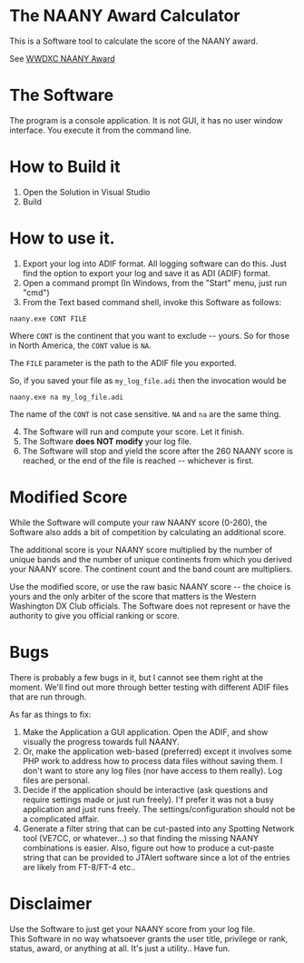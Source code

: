 # The NAANY Award Calculator


This is a Software tool to calculate the score of the NAANY award.

See [WWDXC NAANY Award](https://www.wwdxc.org/awards/naany/)


# The Software

The program is a console application.  It is not GUI, it has no user
window interface.  You execute it from the command line.

# How to Build it

1. Open the Solution in Visual Studio
2. Build


# How to use it.

1. Export your log into ADIF format.   All logging software can do this.
Just find the option to export your log and save it as ADI (ADIF) format.
2. Open a command prompt (In Windows, from the "Start" menu, just run "cmd")
3. From the Text based command shell, invoke this Software as follows:

```
naany.exe CONT FILE
```

Where `CONT` is the continent that you want to exclude -- yours.  So for
those in North America, the `CONT` value is `NA`.

The `FILE` parameter is the path to the ADIF file you exported.

So, if you saved your file as `my_log_file.adi`  then the invocation would be

```
naany.exe na my_log_file.adi
```

The name of the `CONT` is not case sensitive.  `NA` and `na` are the same
thing.

4.  The Software will run and compute your score.  Let it finish.
5.  The Software **does NOT modify** your log file.
6.  The Software will stop and yield the score after the 260 NAANY score
    is reached, or the end of the file is reached -- whichever is first.


# Modified Score

While the Software will compute your raw NAANY score (0-260), the Software
also adds a bit of competition by calculating an additional score.

The additional score is your NAANY score multiplied by the number of
unique bands and the number of unique continents from which you derived
your NAANY score.   The continent count and the band count are multipliers.

Use the modified score, or use the raw basic NAANY score -- the choice is
yours and the only arbiter of the score that matters is the 
Western Washington DX Club officials.  The Software does not represent
or have the authority to give you official ranking or score.

# Bugs

There is probably a few bugs in it, but I cannot see them right
at the moment.  We'll find out more through better testing with
different ADIF files that are run through.

As far as things to fix:

1.  Make the Application a GUI application.  Open the ADIF, and show
visually the progress towards full NAANY.
2.  Or, make the application web-based (preferred) except it involves some
PHP work to address how to process data files without saving them.  I don't
want to store any log files (nor have access to them really).  Log files
are personal.
3.  Decide if the application should be interactive (ask questions and
require settings made or just run freely).   I'f prefer it was not
a busy application and just runs freely.  The settings/configuration should
not be a complicated affair.
4.  Generate a filter string that can be cut-pasted into any Spotting Network tool (VE7CC, or whatever...) so that finding the missing NAANY combinations is easier.  Also, figure out how to produce a cut-paste string that can be provided
to JTAlert software since a lot of the entries are likely from FT-8/FT-4 etc..


# Disclaimer

Use the Software to just get your NAANY score from your log file.  
This Software in no way whatsoever grants the user title, privilege or
rank, status, award, or anything at all.  It's just a utility.. Have fun.


